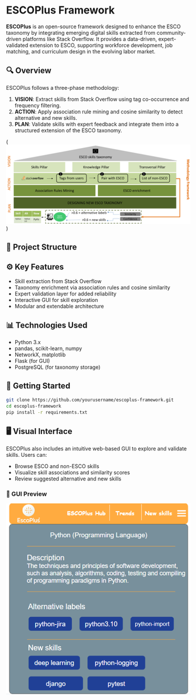 # ESCOPlus Framework

**ESCOPlus** is an open-source framework designed to enhance the ESCO taxonomy by integrating emerging digital skills extracted from community-driven platforms like Stack Overflow. It provides a data-driven, expert-validated extension to ESCO, supporting workforce development, job matching, and curriculum design in the evolving labor market.

## 🔍 Overview

ESCOPlus follows a three-phase methodology:

1. **VISION**: Extract skills from Stack Overflow using tag co-occurrence and frequency filtering.
2. **ACTION**: Apply association rule mining and cosine similarity to detect alternative and new skills.
3. **PLAN**: Validate skills with expert feedback and integrate them into a structured extension of the ESCO taxonomy.

(![esco_plus_schemas.png](https://github.com/dkavargy/ESCOPlus/blob/main/esco_plus_schema.png))

## 📁 Project Structure


## ⚙️ Key Features

- Skill extraction from Stack Overflow
- Taxonomy enrichment via association rules and cosine similarity
- Expert validation layer for added reliability
- Interactive GUI for skill exploration
- Modular and extendable architecture

## 📊 Technologies Used

- Python 3.x
- pandas, scikit-learn, numpy
- NetworkX, matplotlib
- Flask (for GUI)
- PostgreSQL (for taxonomy storage)

## 🚀 Getting Started

```bash
git clone https://github.com/yourusername/escoplus-framework.git
cd escoplus-framework
pip install -r requirements.txt
```

## 🖥️ Visual Interface

ESCOPlus also includes an intuitive web-based GUI to explore and validate skills. Users can:

- Browse ESCO and non-ESCO skills
- Visualize skill associations and similarity scores
- Review suggested alternative and new skills

### 📸 GUI Preview

![ESCOPlus GUI](gui_of_escoplus.png)



